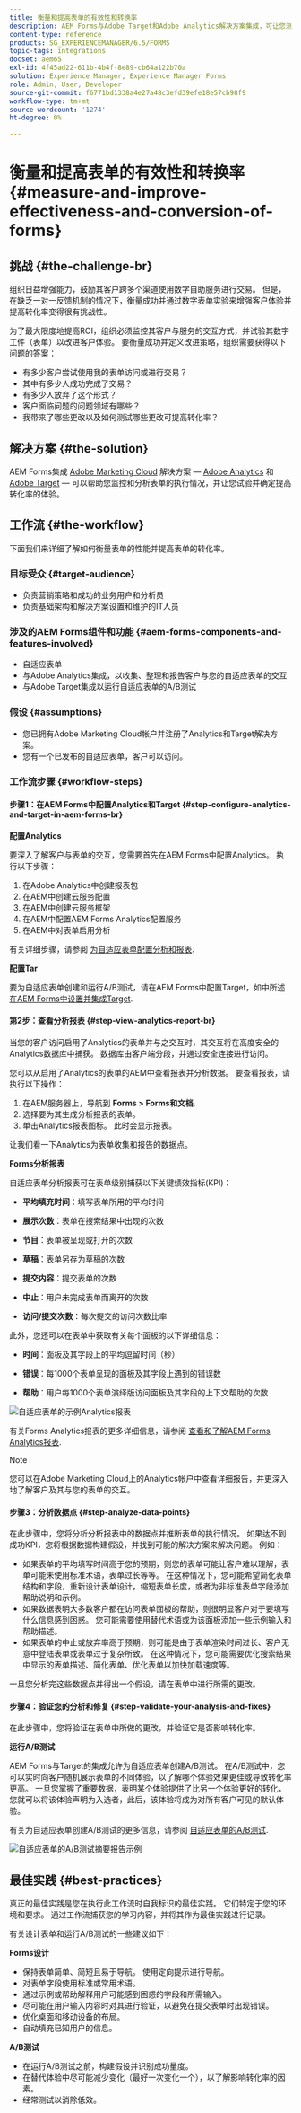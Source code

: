 ```yaml
---
title: 衡量和提高表单的有效性和转换率
description: AEM Forms与Adobe Target和Adobe Analytics解决方案集成，可让您测量并提高表单的性能和转化率。
content-type: reference
products: SG_EXPERIENCEMANAGER/6.5/FORMS
topic-tags: integrations
docset: aem65
exl-id: 4f45ad22-611b-4b4f-8e89-cb64a122b70a
solution: Experience Manager, Experience Manager Forms
role: Admin, User, Developer
source-git-commit: f6771bd1338a4e27a48c3efd39efe18e57cb98f9
workflow-type: tm+mt
source-wordcount: '1274'
ht-degree: 0%

---
```


# 衡量和提高表单的有效性和转换率{#measure-and-improve-effectiveness-and-conversion-of-forms}

## 挑战 {#the-challenge-br}

组织日益增强能力，鼓励其客户跨多个渠道使用数字自助服务进行交易。 但是，在缺乏一对一反馈机制的情况下，衡量成功并通过数字表单实验来增强客户体验并提高转化率变得很有挑战性。

为了最大限度地提高ROI，组织必须监控其客户与服务的交互方式，并试验其数字工件（表单）以改进客户体验。 要衡量成功并定义改进策略，组织需要获得以下问题的答案：

* 有多少客户尝试使用我的表单访问或进行交易？
* 其中有多少人成功完成了交易？
* 有多少人放弃了这个形式？
* 客户面临问题的问题领域有哪些？
* 我带来了哪些更改以及如何测试哪些更改可提高转化率？

## 解决方案 {#the-solution}

AEM Forms集成 [Adobe Marketing Cloud](https://www.adobe.com/marketing-cloud.html) 解决方案 —  [Adobe Analytics](https://www.adobe.com/marketing-cloud/web-analytics.html) 和 [Adobe Target](https://www.adobe.com/marketing-cloud/testing-targeting.html)  — 可以帮助您监控和分析表单的执行情况，并让您试验并确定提高转化率的体验。

## 工作流 {#the-workflow}

下面我们来详细了解如何衡量表单的性能并提高表单的转化率。

### 目标受众 {#target-audience}

* 负责营销策略和成功的业务用户和分析员
* 负责基础架构和解决方案设置和维护的IT人员

### 涉及的AEM Forms组件和功能 {#aem-forms-components-and-features-involved}

* 自适应表单
* 与Adobe Analytics集成，以收集、整理和报告客户与您的自适应表单的交互
* 与Adobe Target集成以运行自适应表单的A/B测试

### 假设 {#assumptions}

* 您已拥有Adobe Marketing Cloud帐户并注册了Analytics和Target解决方案。
* 您有一个已发布的自适应表单，客户可以访问。

### 工作流步骤 {#workflow-steps}

#### 步骤1：在AEM Forms中配置Analytics和Target  {#step-configure-analytics-and-target-in-aem-forms-br}

**配置Analytics**

要深入了解客户与表单的交互，您需要首先在AEM Forms中配置Analytics。 执行以下步骤：

1. 在Adobe Analytics中创建报表包
1. 在AEM中创建云服务配置
1. 在AEM中创建云服务框架
1. 在AEM中配置AEM Forms Analytics配置服务
1. 在AEM中对表单启用分析

有关详细步骤，请参阅 [为自适应表单配置分析和报表](../../forms/using/configure-analytics-forms-documents.md).

**配置Tar**

要为自适应表单创建和运行A/B测试，请在AEM Forms中配置Target，如中所述 [在AEM Forms中设置并集成Target](../../forms/using/ab-testing-adaptive-forms.md#p-set-up-and-integrate-target-in-aem-forms-p).

#### 第2步：查看分析报表 {#step-view-analytics-report-br}

当您的客户访问启用了Analytics的表单并与之交互时，其交互将在高度安全的Analytics数据库中捕获。 数据库由客户端分段，并通过安全连接进行访问。

您可以从启用了Analytics的表单的AEM中查看报表并分析数据。 要查看报表，请执行以下操作：

1. 在AEM服务器上，导航到 **Forms > Forms和文档**.
1. 选择要为其生成分析报表的表单。
1. 单击Analytics报表图标。 此时会显示报表。

让我们看一下Analytics为表单收集和报告的数据点。

**Forms分析报表**

自适应表单分析报表可在表单级别捕获以下关键绩效指标(KPI)：

* **平均填充时间**：填写表单所用的平均时间
* **展示次数**：表单在搜索结果中出现的次数

* **节目**：表单被呈现或打开的次数
* **草稿**：表单另存为草稿的次数

* **提交内容**：提交表单的次数
* **中止**：用户未完成表单而离开的次数
* **访问/提交次数**：每次提交的访问次数比率

此外，您还可以在表单中获取有关每个面板的以下详细信息：

* **时间**：面板及其字段上的平均逗留时间（秒）

* **错误**：每1000个表单呈现的面板及其字段上遇到的错误数

* **帮助**：用户每1000个表单演绎版访问面板及其字段的上下文帮助的次数

![自适应表单的示例Analytics报表](assets/summary-report.png)

有关Forms Analytics报表的更多详细信息，请参阅 [查看和了解AEM Forms Analytics报表](../../forms/using/view-understand-aem-forms-analytics-reports.md).

>[!NOTE]
>
>您可以在Adobe Marketing Cloud上的Analytics帐户中查看详细报告，并更深入地了解客户及其与您的表单的交互。

#### 步骤3：分析数据点 {#step-analyze-data-points}

在此步骤中，您将分析分析报表中的数据点并推断表单的执行情况。 如果达不到成功KPI，您将根据数据构建假设，并找到可能的解决方案来解决问题。 例如：

* 如果表单的平均填写时间高于您的预期，则您的表单可能让客户难以理解，表单可能未使用标准术语，表单过长等等。 在这种情况下，您可能希望简化表单结构和字段，重新设计表单设计，缩短表单长度，或者为非标准表单字段添加帮助说明和示例。
* 如果数据表明大多数客户都在访问表单面板的帮助，则很明显客户对于要填写什么信息感到困惑。 您可能需要使用替代术语或为该面板添加一些示例输入和帮助描述。
* 如果表单的中止或放弃率高于预期，则可能是由于表单渲染时间过长、客户无意中登陆表单或表单过于复杂所致。 在这种情况下，您可能需要优化搜索结果中显示的表单描述、简化表单、优化表单以加快加载速度等。

一旦您分析完这些数据点并得出一个假设，请在表单中进行所需的更改。

#### 步骤4：验证您的分析和修复 {#step-validate-your-analysis-and-fixes}

在此步骤中，您将验证在表单中所做的更改，并验证它是否影响转化率。

**运行A/B测试**

AEM Forms与Target的集成允许为自适应表单创建A/B测试。 在A/B测试中，您可以实时向客户随机展示表单的不同体验，以了解哪个体验效果更佳或导致转化率更高。 一旦您掌握了重要数据，表明某个体验提供了比另一个体验更好的转化，您就可以将该体验声明为入选者，此后，该体验将成为对所有客户可见的默认体验。

有关为自适应表单创建A/B测试的更多信息，请参阅 [自适应表单的A/B测试](../../forms/using/ab-testing-adaptive-forms.md).

![自适应表单的A/B测试摘要报告示例](assets/ab-test-report-4.png)

## 最佳实践 {#best-practices}

真正的最佳实践是您在执行此工作流时自我标识的最佳实践。 它们特定于您的环境和要求。 通过工作流捕获您的学习内容，并将其作为最佳实践进行记录。

有关设计表单和运行A/B测试的一些建议如下：

**Forms设计**

* 保持表单简单、简短且易于导航。 使用定向提示进行导航。
* 对表单字段使用标准或常用术语。
* 通过示例或帮助解释用户可能感到困惑的字段和所需输入。
* 尽可能在用户输入内容时对其进行验证，以避免在提交表单时出现错误。
* 优化桌面和移动设备的布局。
* 自动填充已知用户的信息。

**A/B测试**

* 在运行A/B测试之前，构建假设并识别成功量度。
* 在替代体验中尽可能减少变化（最好一次变化一个），以了解影响转化率的因素。
* 经常测试以消除低效。
